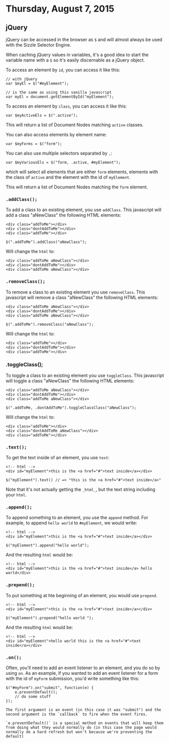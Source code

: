# Thursday, August 7, 2015

## jQuery

jQuery can be accessed in the browser as `$` and will almost always be used with the Sizzle Selector Engine.

When caching jQuery values in variables, it's a good idea to start the variable name with a `$` so it's easily discernable as a jQuery object.

To access an element by `id`, you can access it like this:

```
// with jQuery
var $myEl = $("#myElement");

// is the same as using this vanilla javascript
var myEl = document.getElementById("myElement");
```

To access an element by `class`, you can access it like this:

```
var $myActiveEls = $(".active");
```

This will return a list of Document Nodes matching `active` classes.

You can also access elements by element name:

```
var $myForms = $("form");
```

You can also use multiple selectors separated by `,`:

```
var $myVariousEls = $("form, .active, #myElement");
```

which will select all elements that are either `form` elements, elements with the class of `active` and the element with the id of `myElement`.

This will return a list of Document Nodes matching the `form` element.

### `.addClass();`

To add a class to an existing element, you use `addClass`. This javascript will add a class "aNewClass" the following HTML elements:

```
<div class="addToMe"></div>
<div class="dontAddToMe"></div>
<div class="addToMe"></div>
```

```
$(".addToMe").addClass("aNewClass");
```

Will change the `html` to:

```
<div class="addToMe aNewClass"></div>
<div class="dontAddToMe"></div>
<div class="addToMe aNewClass"></div>
```

### `.removeClass();`

To remove a class to an existing element you use `removeClass`. This javascript will remove a class "aNewClass" the following HTML elements:

```
<div class="addToMe aNewClass"></div>
<div class="dontAddToMe"></div>
<div class="addToMe aNewClass"></div>
```

```
$(".addToMe").removeClass("aNewClass");
```

Will change the `html` to:

```
<div class="addToMe"></div>
<div class="dontAddToMe"></div>
<div class="addToMe"></div>
```

### .toggleClass();

To toggle a class to an existing element you use `toggleClass`. This javascript will toggle a class "aNewClass" the following HTML elements:

```
<div class="addToMe aNewClass"></div>
<div class="dontAddToMe"></div>
<div class="addToMe aNewClass"></div>
```

```
$(".addToMe, .dontAddToMe").toggleClassClass("aNewClass");
```

Will change the `html` to:

```
<div class="addToMe"></div>
<div class="dontAddToMe aNewClass"></div>
<div class="addToMe"></div>
```

### `.text();`

To get the text inside of an element, you use `text`:

```
<!-- html -->
<div id="myElement">this is the <a href="#">text inside</a></div>
```

```
$("myElement").text() // => "this is the <a href="#">text inside</a>"
```

Note that it's not actually getting the `_html_`, but the text string including your `html`.

### `.append();`

To append something to an element, you use the `append` method. For example, to append `hello world` to `#myElement`, we would write:

```
<!-- html -->
<div id="myElement">this is the <a href="#">text inside</a></div>
```

```
$("myElement").append("hello world");
```

And the resulting `html` would be:

```
<!-- html -->
<div id="myElement">this is the <a href="#">text inside</a> hello world</div>
```

### `.prepend();`

To put something at hte beginning of an element, you would use `prepend`.


```
<!-- html -->
<div id="myElement">this is the <a href="#">text inside</a></div>
```

```
$("myElement").prepend("hello world ");
```

And the resulting `html` would be:

```
<!-- html -->
<div id="myElement">hello world this is the <a href="#">text inside</a></div>
```

### `.on();`

Often, you'll need to add an event listener to an element, and you do so by using `on`. As an example, if you wanted to add an event listener for a form with the id of `myForm` submission, you'd write something like this:

```
$("#myForm").on("submit", function(e) {
    e.preventDefault();
    // do some stuff
});

The first argument is an event (in this case it was "submit") and the second argument is the `callback` to fire when the event fires.

`e.preventDefault()` is a special method on events that will keep them from doing what they would normally do (in this case the page would normally do a hard refresh but won't because we're preventing the default)
